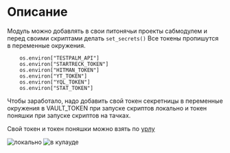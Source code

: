 # Описание

Модуль можно добавлять в свои питонячьи проекты сабмодулем и перед своими скриптами делать ```set_secrets()```
Все токены пропишутся в переменные окружения.
```
    os.environ["TESTPALM_API"]
    os.environ["STARTRECK_TOKEN"]
    os.environ["HITMAN_TOKEN"]
    os.environ["YT_TOKEN"]
    os.environ["YQL_TOKEN"]
    os.environ["STAT_TOKEN"]
```

Чтобы заработало, надо добавить свой токен секретницы в переменные окружения в VAULT_TOKEN при запуске скриптов локально и
токен поняшки при запуске скриптов на тачках.

Свой токен и токен поняшки можно взять по 
[урлу](https://oauth.yandex-team.ru/authorize?response_type=token&client_id=ce68fbebc76c4ffda974049083729982)

![локально](https://jing.yandex-team.ru/files/a-zoshchuk/19-07-29_131306.png)
![в кулауде](https://jing.yandex-team.ru/files/a-zoshchuk/19-07-29_131815.png)
